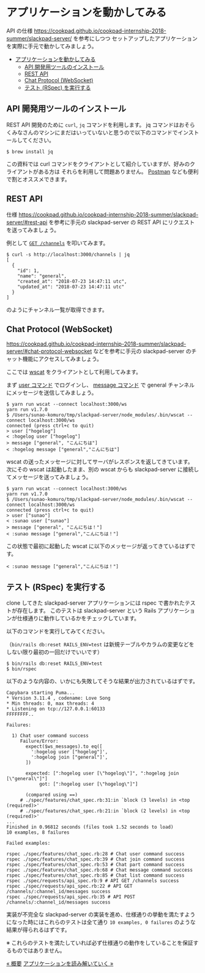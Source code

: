 # アプリケーションを動かしてみる

API の仕様 <https://cookpad.github.io/cookpad-internship-2018-summer/slackpad-server/> を参考にしつつ
セットアップしたアプリケーションを実際に手元で動かしてみましょう。

<!-- TOC -->

- [アプリケーションを動かしてみる](#アプリケーションを動かしてみる)
    - [API 開発用ツールのインストール](#api-開発用ツールのインストール)
    - [REST API](#rest-api)
    - [Chat Protocol (WebSocket)](#chat-protocol-websocket)
    - [テスト (RSpec) を実行する](#テスト-rspec-を実行する)

<!-- /TOC -->

## API 開発用ツールのインストール
REST API 開発のために `curl`, `jq` コマンドを利用します。
jq コマンドはおそらくみなさんのマシンにまだはいっていないと思うので以下のコマンドでインストールしてください。

```console
$ brew install jq
```

この資料では curl コマンドをクライアントとして紹介していますが、好みのクライアントがある方は
それらを利用して問題ありません。
[Postman](https://www.getpostman.com/) なども便利で割とオススメできます。

## REST API
仕様 <https://cookpad.github.io/cookpad-internship-2018-summer/slackpad-server/#rest-api>
を参考に手元の slackpad-server の REST API にリクエストを送ってみましょう。

例として [`GET /channels`](https://cookpad.github.io/cookpad-internship-2018-summer/slackpad-server/#get-channels) を叩いてみます。

```console
$ curl -s http://localhost:3000/channels | jq
[
  {
    "id": 1,
    "name": "general",
    "created_at": "2018-07-23 14:47:11 utc",
    "updated_at": "2018-07-23 14:47:11 utc"
  }
]
```

のようにチャンネル一覧が取得できます。

## Chat Protocol (WebSocket)
<https://cookpad.github.io/cookpad-internship-2018-summer/slackpad-server/#chat-protocol-websocket>
などを参考に手元の slackpad-server のチャット機能にアクセスしてみましょう。

ここでは [wscat](https://www.npmjs.com/package/wscat) をクライアントとして利用してみます。

まず
[user コマンド](https://cookpad.github.io/cookpad-internship-2018-summer/slackpad-server/#user-nickname)
でログインし、
[message コマンド](https://cookpad.github.io/cookpad-internship-2018-summer/slackpad-server/#message-channel-message)
で general チャンネルにメッセージを送信してみましょう。

```console
$ yarn run wscat --connect localhost:3000/ws
yarn run v1.7.0
$ /Users/sunao-komuro/tmp/slackpad-server/node_modules/.bin/wscat --connect localhost:3000/ws
connected (press ctrl+c to quit)
> user ["hogelog"]
< :hogelog user ["hogelog"]
> message ["general", "こんにちは"]
< :hogelog message ["general","こんにちは"]
```

wscat の送ったメッセージに対してサーバがレスポンスを返してきています。
次にその wscat は起動したまま、別の wscat からも slackpad-server に接続してメッセージを送ってみましょう。

```console
$ yarn run wscat --connect localhost:3000/ws
yarn run v1.7.0
$ /Users/sunao-komuro/tmp/slackpad-server/node_modules/.bin/wscat --connect localhost:3000/ws
connected (press ctrl+c to quit)
> user ["sunao"]
< :sunao user ["sunao"]
> message ["general", "こんにちは！"]
< :sunao message ["general","こんにちは！"]
```

この状態で最初に起動した wscat に以下のメッセージが返ってきているはずです。

```console
< :sunao message ["general","こんにちは！"]
```

## テスト (RSpec) を実行する
clone してきた slackpad-server アプリケーションには rspec で書かれたテストが存在します。
このテストは slackpad-server という Rails アプリケーションが仕様通りに動作しているかをチェックしています。

以下のコマンドを実行してみてください。

（`bin/rails db:reset RAILS_ENV=test` は新規テーブルやカラムの変更などをしない限り最初の一回だけでいいです）

```console
$ bin/rails db:reset RAILS_ENV=test
$ bin/rspec
```

以下のような内容の、いかにも失敗してそうな結果が出力されているはずです。

```console
Capybara starting Puma...
* Version 3.11.4 , codename: Love Song
* Min threads: 0, max threads: 4
* Listening on tcp://127.0.0.1:60133
FFFFFFFF..

Failures:

  1) Chat user command success
     Failure/Error:
       expect($ws_messages).to eq([
         ':hogelog user ["hogelog"]',
         ':hogelog join ["general"]',
       ])

       expected: [":hogelog user [\"hogelog\"]", ":hogelog join [\"general\"]"]
            got: [":hogelog user [\"hogelog\"]"]

       (compared using ==)
     # ./spec/features/chat_spec.rb:31:in `block (3 levels) in <top (required)>'
     # ./spec/features/chat_spec.rb:21:in `block (2 levels) in <top (required)>'
...
Finished in 0.96812 seconds (files took 1.52 seconds to load)
10 examples, 8 failures

Failed examples:

rspec ./spec/features/chat_spec.rb:28 # Chat user command success
rspec ./spec/features/chat_spec.rb:39 # Chat join command success
rspec ./spec/features/chat_spec.rb:53 # Chat part command success
rspec ./spec/features/chat_spec.rb:68 # Chat message command success
rspec ./spec/features/chat_spec.rb:85 # Chat list command success
rspec ./spec/requests/api_spec.rb:9 # API GET /channels success
rspec ./spec/requests/api_spec.rb:22 # API GET /channels/:channel_id/messages success
rspec ./spec/requests/api_spec.rb:35 # API POST /channels/:channel_id/messages success
```

実装が不完全な slackpad-server の実装を進め、仕様通りの挙動を満たすようになった時にはこれらのテストは全て通り
`10 examples, 0 failures` のような結果が得られるはずです。

※ これらのテストを満たしていれば必ず仕様通りの動作をしていることを保証するものではありません。

<a href="01-overview" class="float-left">&laquo; 概要</a>
<a href="03-reading" class="float-right">アプリケーションを読み解いていく &raquo;</a>
